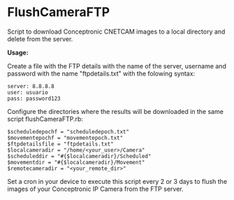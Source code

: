 FlushCameraFTP
==============

Script to download Conceptronic CNETCAM images to a local directory and delete from the server.

**Usage:**

Create a file with the FTP details with the name of the server, username and password with the name "ftpdetails.txt" 
with the folowing syntax:
```
server: 8.8.8.8
user: usuario
pass: password123
```

Configure the directories where the results will be downloaded in the same script flushCameraFTP.rb:

```
$scheduledepochf = "scheduledepoch.txt"
$movementepochf = "movementepoch.txt"
$ftpdetailsfile = "ftpdetails.txt"
$localcameradir = "/home/<your_user>/Camera"
$scheduleddir = "#{$localcameradir}/Scheduled"
$movementdir = "#{$localcameradir}/Movement"
$remotecameradir = "<your_remote_dir>"
```

Set a cron in your device to execute this script every 2 or 3 days to flush the images of your Conceptronic IP Camera 
from the FTP server.
